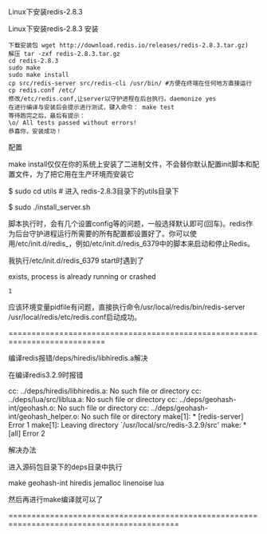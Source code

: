 Linux下安装redis-2.8.3

Linux下安装redis-2.8.3
安装

    下载安装包 wget http://download.redis.io/releases/redis-2.8.3.tar.gz)
    解压 tar -zxf redis-2.8.3.tar.gz
    cd redis-2.8.3
    sudo make
    sudo make install
    cp src/redis-server src/redis-cli /usr/bin/ #方便在终端在任何地方直接运行
    cp redis.conf /etc/
    修改/etc/redis.conf,让server以守护进程在后台执行。daemonize yes
    在进行编译与安装后会提示进行测试，键入命令： make test
    等待跑完之后，最后有提示：
    \o/ All tests passed without errors!
    恭喜你，安装成功！

配置

make install仅仅在你的系统上安装了二进制文件，不会替你默认配置init脚本和配置文件，为了把它用在生产环境而安装它

$ sudo cd utils # 进入 redis-2.8.3目录下的utils目录下

$ sudo ./install_server.sh

脚本执行时，会有几个设置config等的问题，一般选择默认即可(回车)。redis作为后台守护进程运行所需要的所有配置都设置好了。你可以使用/etc/init.d/redis_，例如/etc/init.d/redis_6379中的脚本来启动和停止Redis。

我执行/etc/init.d/redis_6379 start时遇到了

exists, process is already running or crashed

    1

应该环境变量pidfile有问题，直接执行命令/usr/local/redis/bin/redis-server /usr/local/redis/etc/redis.conf启动成功。


===========================================================================

编译redis报错/deps/hiredis/libhiredis.a解决

在编译redis3.2.9时报错

cc: ../deps/hiredis/libhiredis.a: No such file or directory
cc: ../deps/lua/src/liblua.a: No such file or directory
cc: ../deps/geohash-int/geohash.o: No such file or directory
cc: ../deps/geohash-int/geohash_helper.o: No such file or directory
make[1]: * [redis-server] Error 1
make[1]: Leaving directory `/usr/local/src/redis-3.2.9/src'
make: * [all] Error 2


解决办法

进入源码包目录下的deps目录中执行

make geohash-int hiredis jemalloc linenoise lua


然后再进行make编译就可以了

===========================================================================================